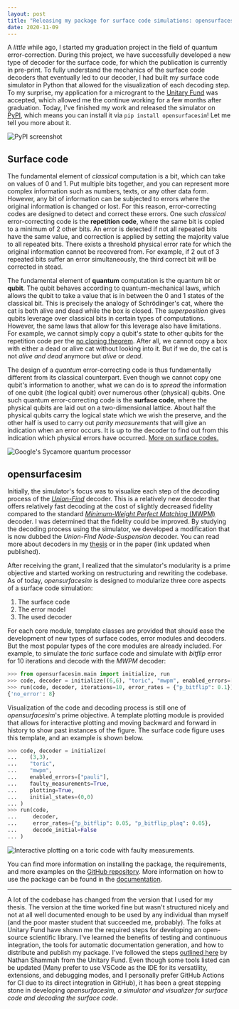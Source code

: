 ```yaml
---
layout: post
title: "Releasing my package for surface code simulations: opensurfacesim"
date: 2020-11-09
---
```


A *little* while ago, I started my graduation project in the field of quantum error-correction. During this project, we have successfully developed a new type of decoder for the surface code, for which the publication is currently in pre-print. To fully understand the mechanics of the surface code decoders that eventually led to our decoder, I had built my surface code simulator in Python that allowed for the visualization of each decoding step. To my surprise, my application for a microgrant to the [Unitary Fund](https://unitary.fund) was accepted, which allowed me the continue working for a few months after graduation. Today, I've finished my work and released the simulator on [PyPI](https://pypi.org/project/opensurfacesim/), which means you can install it via `pip install opensurfacesim`! Let me tell you more about it.

<!--more-->

![PyPI screenshot]({{site.url}}/data/2020-11-09-opensurfacesim/pypi.jpg "Look at ma boy!")

## Surface code

The fundamental element of *classical* computation is a bit, which can take on values of 0 and 1. Put multiple bits together, and you can represent more complex information such as numbers, texts, or any other data form. However, any bit of information can be subjected to errors where the original information is changed or lost. For this reason, error-correcting codes are designed to detect and correct these errors. One such *classical* error-correcting code is the **repetition code**, where the same bit is copied to a minimum of 2 other bits. An error is detected if not all repeated bits have the same value, and correction is applied by setting the majority value to all repeated bits. There exists a threshold physical error rate for which the original information cannot be recovered from. For example, if 2 out of 3 repeated bits suffer an error simultaneously, the third correct bit will be corrected in stead.

The fundamental element of **quantum** computation is the quantum bit or **qubit**. The qubit behaves according to quantum-mechanical laws, which allows the qubit to take a value that is in between the 0 and 1 states of the classical bit. This is precisely the analogy of Schrödinger's cat, where the cat is both alive and dead while the box is closed. The *superposition* gives qubits leverage over classical bits in certain types of computations. However, the same laws that allow for this leverage also have limitations. For example, we cannot simply copy a qubit's state to other qubits for the repetition code per the [no cloning theorem](https://en.wikipedia.org/wiki/No-cloning_theorem). After all, we cannot copy a box with either a dead or alive cat without looking into it. But if we do, the cat is not *alive and dead* anymore but *alive* or *dead*.

The design of a *quantum* error-correcting code is thus fundamentally different from its classical counterpart. Even though we cannot copy one qubit's information to another, what we can do is to *spread* the information of one qubit (the logical qubit) over numerous other (physical) qubits. One such quantum error-correcting code is the **surface code**, where the physical qubits are laid out on a two-dimensional lattice. About half the physical qubits carry the logical state which we wish the preserve, and the other half is used to carry out *parity measurements* that will give an indication when an error occurs. It is up to the decoder to find out from this indication which physical errors have occurred. [More on surface codes.](https://arxiv.org/abs/quant-ph/0110143)

![Google's Sycamore quantum processor](https://storage.googleapis.com/gweb-uniblog-publish-prod/images/Sycamore-Rainbow-cropped.max-1000x1000.jpg "Google's Sycamore processor with which Google had (controversially) achieved quantum supremacy used the surface code for quantum error correction.")

## opensurfacesim

Initially, the simulator's focus was to visualize each step of the decoding process of the [*Union-Find*](https://arxiv.org/pdf/1709.06218.pdf) decoder. This is a relatively new decoder that offers relatively fast decoding at the cost of slightly decreased fidelity compared to the standard [*Minimum-Weight Perfect Matching* (MWPM)](https://arxiv.org/abs/quant-ph/0110143) decoder. I was determined that the fidelity could be improved. By studying the decoding process using the simulator, we developed a modification that is now dubbed the *Union-Find Node-Suspension* decoder. You can read more about decoders in my [thesis](https://www.researchgate.net/publication/344163215_Quasilinear_Time_Decoding_Algorithm_for_Topological_Codes_with_High_Error_Threshold) or in the paper (link updated when published).

After receiving the grant, I realized that the simulator's modularity is a prime objective and started working on restructuring and rewriting the codebase. As of today, *opensurfacesim* is designed to modularize three core aspects of a surface code simulation:

1. The surface code
2. The error model
3. The used decoder

For each core module, template classes are provided that should ease the development of new types of surface codes, error modules and decoders. But the most popular types of the core modules are already included. For example, to simulate the *toric* surface code and simulate with *bitflip* error for 10 iterations and decode with the *MWPM* decoder:

```python
>>> from opensurfacesim.main import initialize, run
>>> code, decoder = initialize((6,6), "toric", "mwpm", enabled_errors=["pauli"])
>>> run(code, decoder, iterations=10, error_rates = {"p_bitflip": 0.1})
{'no_error': 8}
```

Visualization of the code and decoding process is still one of *opensurfacesim*'s prime objective. A template plotting module is provided that allows for interactive plotting and moving backward and forward in history to show past instances of the figure. The surface code figure uses this template, and an example is shown below.

```python
>>> code, decoder = initialize(
...    (3,3),
...    "toric",
...    "mwpm",
...    enabled_errors=["pauli"],
...    faulty_measurements=True,
...    plotting=True,
...    initial_states=(0,0)
... )
>>> run(code,
...     decoder,
...     error_rates={"p_bitflip": 0.05, "p_bitflip_plaq": 0.05},
...     decode_initial=False
... )
```

![Interactive plotting on a toric code with faulty measurements.](https://raw.githubusercontent.com/watermarkhu/OpenSurfaceSim/master/images/toric-3d.gif "Now this doesn't look that good on a dark background :(")

You can find more information on installing the package, the requirements, and more examples on the [GitHub repository](https://github.com/watermarkhu/opensurfacesim). More information on how to use the package can be found in the [documentation](https://opensurfacesim.readthedocs.io).

---

A lot of the codebase has changed from the version that I used for my thesis. The version at the time worked fine but wasn't structured nicely and not at all well documented enough to be used by any individual than myself (and the poor master student that succeeded me, probably). The folks at Unitary Fund have shown me the required steps for developing an open-source scientific library. I've learned the benefits of testing and continuous integration, the tools for automatic documentation generation, and how to distribute and publish my package. I've followed the steps [outlined here](https://github.com/nathanshammah/scikit-project) by Nathan Shammah from the Unitary Fund. Even though some tools listed can be updated (Many prefer to use VSCode as the IDE for its versatility, extensions, and debugging modes, and I personally prefer GitHub Actions for CI due to its direct integration in GitHub), it has been a great stepping stone in developing *opensurfacesim, a simulator and visualizer for surface code and decoding the surface code*.
